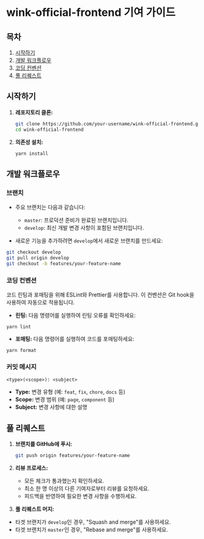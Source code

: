 # wink-official-frontend 기여 가이드

## 목차

1. [시작하기](#시작하기)
2. [개발 워크플로우](#개발-워크플로우)
3. [코딩 컨벤션](#코딩-컨벤션)
4. [풀 리퀘스트](#풀-리퀘스트)

## 시작하기

1. **레포지토리 클론:**
    ```bash
    git clone https://github.com/your-username/wink-official-frontend.git
    cd wink-official-frontend
    ```

2. **의존성 설치:**
    ```bash
    yarn install
    ```

## 개발 워크플로우

### 브랜치

- 주요 브랜치는 다음과 같습니다:
    - `master`: 프로덕션 준비가 완료된 브랜치입니다.
    - `develop`: 최신 개발 변경 사항이 포함된 브랜치입니다.

- 새로운 기능을 추가하려면 `develop`에서 새로운 브랜치를 만드세요:
```bash
git checkout develop
git pull origin develop
git checkout -b features/your-feature-name
```

### 코딩 컨벤션

코드 린팅과 포매팅을 위해 ESLint와 Prettier를 사용합니다. 이 컨벤션은 Git hook을 사용하여 자동으로 적용됩니다.

- **린팅:** 다음 명령어를 실행하여 린팅 오류를 확인하세요:
```
yarn lint
```

- **포매팅:** 다음 명령어를 실행하여 코드를 포매팅하세요:
```yarn
yarn format
```

### 커밋 메시지

```
<type>(<scope>): <subject>
```

- **Type:** 변경 유형 (예: `feat`, `fix`, `chore`, `docs` 등)
- **Scope:** 변경 범위 (예: `page`, `component` 등)
- **Subject:** 변경 사항에 대한 설명

## 풀 리퀘스트

1. **브랜치를 GitHub에 푸시:**
    ```bash
    git push origin features/your-feature-name
    ```

2. **리뷰 프로세스:**
   - 모든 체크가 통과했는지 확인하세요.
   - 최소 한 명 이상의 다른 기여자로부터 리뷰를 요청하세요.
   - 피드백을 반영하여 필요한 변경 사항을 수행하세요.
   
3. **풀 리퀘스트 머지:**

- 타겟 브랜치가 `develop`인 경우, "Squash and merge"를 사용하세요.
- 타겟 브랜치가 `master`인 경우, "Rebase and merge"를 사용하세요.
